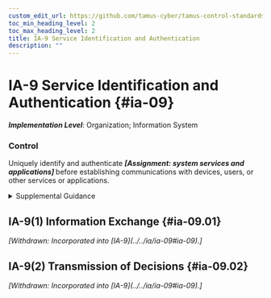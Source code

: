 ```yaml
---
custom_edit_url: https://github.com/tamus-cyber/tamus-control-standards/tree/main/content/tamus.edu/TAMUS_profile.xml
toc_min_heading_level: 2
toc_max_heading_level: 2
title: IA-9 Service Identification and Authentication
description: ""
---
```


# IA-9 Service Identification and Authentication {#ia-09}

_**Implementation Level**_: Organization; Information System

### Control

Uniquely identify and authenticate <strong> <em>[Assignment: system services and applications]</em> </strong> before establishing communications with devices, users, or other services or applications.

<details>
  <summary>Supplemental Guidance</summary>

Services that may require identification and authentication include web applications using digital certificates or services or applications that query a database. Identification and authentication methods for system services and applications include information or code signing, provenance graphs, and electronic signatures that indicate the sources of services. Decisions regarding the validity of identification and authentication claims can be made by services separate from the services acting on those decisions. This can occur in distributed system architectures. In such situations, the identification and authentication decisions (instead of actual identifiers and authentication data) are provided to the services that need to act on those decisions.

</details>

## IA-9(1) Information Exchange {#ia-09.01}


<prop xmlns="http://csrc.nist.gov/ns/oscal/1.0" name="status" value="withdrawn">
               <em>[Withdrawn: Incorporated into [IA-9](../../ia/ia-09#ia-09).]</em>
            </prop>
            

## IA-9(2) Transmission of Decisions {#ia-09.02}


<prop xmlns="http://csrc.nist.gov/ns/oscal/1.0" name="status" value="withdrawn">
               <em>[Withdrawn: Incorporated into [IA-9](../../ia/ia-09#ia-09).]</em>
            </prop>
            

